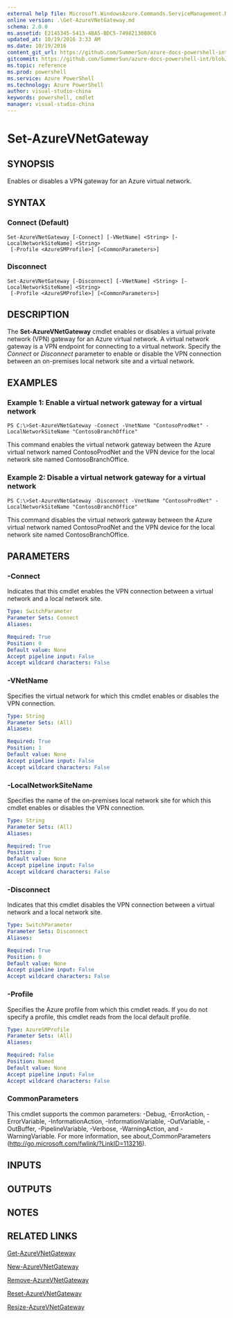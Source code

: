 ```yaml
---
external help file: Microsoft.WindowsAzure.Commands.ServiceManagement.Network.dll-Help.xml
online version: .\Get-AzureVNetGateway.md
schema: 2.0.0
ms.assetid: E2145345-5413-4BA5-BDC5-7498213080C6
updated_at: 10/19/2016 3:33 AM
ms.date: 10/19/2016
content_git_url: https://github.com/SummerSun/azure-docs-powershell-int/blob/master/azureps-cmdlets-docs/ServiceManagement/Azure.Networking/v2.1.0/Set-AzureVNetGateway.md
gitcommit: https://github.com/SummerSun/azure-docs-powershell-int/blob/c0d1e448da01261236e9ece01ca5c2a98effbf31/azureps-cmdlets-docs/ServiceManagement/Azure.Networking/v2.1.0/Set-AzureVNetGateway.md
ms.topic: reference
ms.prod: powershell
ms.service: Azure PowerShell
ms.technology: Azure PowerShell
author: visual-studio-china
keywords: powershell, cmdlet
manager: visual-studio-china
---
```


# Set-AzureVNetGateway

## SYNOPSIS
Enables or disables a VPN gateway for an Azure virtual network.

## SYNTAX

### Connect (Default)
```
Set-AzureVNetGateway [-Connect] [-VNetName] <String> [-LocalNetworkSiteName] <String>
 [-Profile <AzureSMProfile>] [<CommonParameters>]
```

### Disconnect
```
Set-AzureVNetGateway [-Disconnect] [-VNetName] <String> [-LocalNetworkSiteName] <String>
 [-Profile <AzureSMProfile>] [<CommonParameters>]
```

## DESCRIPTION
The **Set-AzureVNetGateway** cmdlet enables or disables a virtual private network (VPN) gateway for an Azure virtual network.
A virtual network gateway is a VPN endpoint for connecting to a virtual network.
Specify the *Connect* or *Disconnect* parameter to enable or disable the VPN connection between an on-premises local network site and a virtual network.

## EXAMPLES

### Example 1: Enable a virtual network gateway for a virtual network
```
PS C:\>Set-AzureVNetGateway -Connect -VnetName "ContosoProdNet" -LocalNetworkSiteName "ContosoBranchOffice"
```

This command enables the virtual network gateway between the Azure virtual network named ContosoProdNet and the VPN device for the local network site named ContosoBranchOffice.

### Example 2: Disable a virtual network gateway for a virtual network
```
PS C:\>Set-AzureVNetGateway -Disconnect -VnetName "ContosoProdNet" -LocalNetworkSiteName "ContosoBranchOffice"
```

This command disables the virtual network gateway between the Azure virtual network named ContosoProdNet and the VPN device for the local network site named ContosoBranchOffice.

## PARAMETERS

### -Connect
Indicates that this cmdlet enables the VPN connection between a virtual network and a local network site.

```yaml
Type: SwitchParameter
Parameter Sets: Connect
Aliases: 

Required: True
Position: 0
Default value: None
Accept pipeline input: False
Accept wildcard characters: False
```

### -VNetName
Specifies the virtual network for which this cmdlet enables or disables the VPN connection.

```yaml
Type: String
Parameter Sets: (All)
Aliases: 

Required: True
Position: 1
Default value: None
Accept pipeline input: False
Accept wildcard characters: False
```

### -LocalNetworkSiteName
Specifies the name of the on-premises local network site for which this cmdlet enables or disables the VPN connection.

```yaml
Type: String
Parameter Sets: (All)
Aliases: 

Required: True
Position: 2
Default value: None
Accept pipeline input: False
Accept wildcard characters: False
```

### -Disconnect
Indicates that this cmdlet disables the VPN connection between a virtual network and a local network site.

```yaml
Type: SwitchParameter
Parameter Sets: Disconnect
Aliases: 

Required: True
Position: 0
Default value: None
Accept pipeline input: False
Accept wildcard characters: False
```

### -Profile
Specifies the Azure profile from which this cmdlet reads.
If you do not specify a profile, this cmdlet reads from the local default profile.

```yaml
Type: AzureSMProfile
Parameter Sets: (All)
Aliases: 

Required: False
Position: Named
Default value: None
Accept pipeline input: False
Accept wildcard characters: False
```

### CommonParameters
This cmdlet supports the common parameters: -Debug, -ErrorAction, -ErrorVariable, -InformationAction, -InformationVariable, -OutVariable, -OutBuffer, -PipelineVariable, -Verbose, -WarningAction, and -WarningVariable. For more information, see about_CommonParameters (http://go.microsoft.com/fwlink/?LinkID=113216).

## INPUTS

## OUTPUTS

## NOTES

## RELATED LINKS

[Get-AzureVNetGateway](.\Get-AzureVNetGateway.md)

[New-AzureVNetGateway](.\New-AzureVNetGateway.md)

[Remove-AzureVNetGateway](.\Remove-AzureVNetGateway.md)

[Reset-AzureVNetGateway](.\Reset-AzureVNetGateway.md)

[Resize-AzureVNetGateway](.\Resize-AzureVNetGateway.md)


